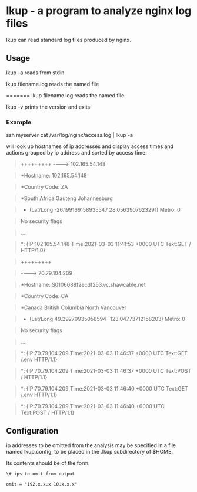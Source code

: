# lkup - a program to analyze nginx log files

lkup can read standard log files produced by nginx.

## Usage

lkup -a reads from stdin

lkup filename.log reads the named file

=======
lkup filename.log reads the named file

lkup -v prints the version and exits

### Example

ssh myserver cat /var/log/nginx/access.log | lkup -a

will look up hostnames of ip addresses and display access times and actions grouped by ip address
and sorted by access time:

>+++++++++
>---->  102.165.54.148

>*Hostname: 102.165.54.148

>*Country Code: ZA

> *South Africa Gauteng Johannesburg

> * (Lat/Long -26.199169158935547 28.0563907623291) Metro: 0

>No security flags

>

>....

>*: {IP:102.165.54.148 Time:2021-03-03 11:41:53 +0000 UTC Text:GET / HTTP/1.0}

>

>+++++++++

>---->  70.79.104.209

>*Hostname: S0106688f2ecdf253.vc.shawcable.net

>*Country Code: CA

>*Canada British Columbia North Vancouver

>* (Lat/Long 49.29270935058594 -123.04773712158203) Metro: 0

>No security flags

>....

>*: {IP:70.79.104.209 Time:2021-03-03 11:46:37 +0000 UTC Text:GET /.env HTTP/1.1}

>*: {IP:70.79.104.209 Time:2021-03-03 11:46:37 +0000 UTC Text:POST / HTTP/1.1}

>*: {IP:70.79.104.209 Time:2021-03-03 11:46:40 +0000 UTC Text:GET /.env HTTP/1.1}

>*: {IP:70.79.104.209 Time:2021-03-03 11:46:40 +0000 UTC Text:POST / HTTP/1.1}

## Configuration

ip addresses to be omitted from the analysis may be specified in a file named lkup.config,
to be placed in the .lkup subdirectory of $HOME.

Its contents should be of the form:

    \# ips to omit from output

    omit = "192.x.x.x 10.x.x.x"
